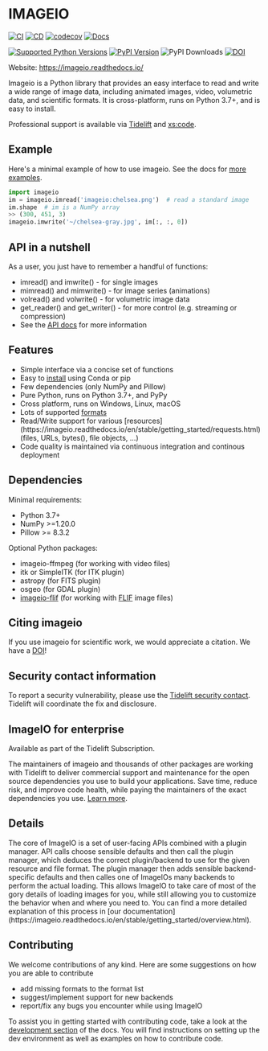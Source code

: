 # IMAGEIO

[![CI](https://github.com/imageio/imageio/workflows/CI/badge.svg)](https://github.com/imageio/imageio/actions/workflows/ci.yml)
[![CD](https://github.com/imageio/imageio/workflows/CD/badge.svg)](https://github.com/imageio/imageio/actions/workflows/cd.yml)
[![codecov](https://codecov.io/gh/imageio/imageio/branch/master/graph/badge.svg?token=81Zhu9MDec)](https://codecov.io/gh/imageio/imageio)
[![Docs](https://readthedocs.org/projects/imageio/badge/?version=latest)](https://imageio.readthedocs.io)

[![Supported Python Versions](https://img.shields.io/pypi/pyversions/imageio.svg)](https://pypi.python.org/pypi/imageio/)
[![PyPI Version](https://img.shields.io/pypi/v/imageio.svg)](https://pypi.python.org/pypi/imageio/)
![PyPI Downloads](https://img.shields.io/pypi/dm/imageio?color=blue)
[![DOI](https://zenodo.org/badge/DOI/10.5281/zenodo.1488561.svg)](https://doi.org/10.5281/zenodo.1488561)



Website: https://imageio.readthedocs.io/

<p class='summary'>
Imageio is a Python library that provides an easy interface to read and
write a wide range of image data, including animated images, video,
volumetric data, and scientific formats. It is cross-platform, runs on
Python 3.7+, and is easy to install.
</p>

<p>
    Professional support is available via <a href='https://tidelift.com/funding/github/pypi/imageio'>Tidelift</a> and <a href='https://xscode.com/almarklein/imageio'>xs:code</a>.
</p>

<h2>Example</h2>
Here's a minimal example of how to use imageio. See the docs for
<a href='https://imageio.readthedocs.io/en/stable/examples.html'>more examples</a>.

```python
import imageio
im = imageio.imread('imageio:chelsea.png')  # read a standard image
im.shape  # im is a NumPy array
>> (300, 451, 3)
imageio.imwrite('~/chelsea-gray.jpg', im[:, :, 0])
```

<h2>API in a nutshell</h2>
As a user, you just have to remember a handful of functions:

<ul>
    <li>imread() and imwrite() - for single images</li>
    <li>mimread() and mimwrite() - for image series (animations)</li>
    <li>volread() and volwrite() - for volumetric image data</li>
    <li>get_reader() and get_writer() - for more control (e.g. streaming or compression)</li>
    <li>See the <a href='https://imageio.readthedocs.io/en/stable/reference/index.html'>API docs</a> for more information</li>
</ul>


<h2>Features</h2>
<ul>
    <li>Simple interface via a concise set of functions</li>
    <li>Easy to <a href='https://imageio.readthedocs.io/en/stable/getting_started/installation.html'>install</a> using Conda or pip</li>
    <li>Few dependencies (only NumPy and Pillow)</li>
    <li>Pure Python, runs on Python 3.7+, and PyPy</li>
    <li>Cross platform, runs on Windows, Linux, macOS</li>
    <li>Lots of supported <a href='https://imageio.readthedocs.io/en/stable/formats/index.html'>formats</a></li>
    <li>Read/Write support for various [resources](https://imageio.readthedocs.io/en/stable/getting_started/requests.html) (files, URLs, bytes(), file objects, ...)</li>
    <li>Code quality is maintained via continuous integration and continous deployment</li>
</ul>


<h2>Dependencies</h2>

Minimal requirements:
<ul>
    <li>Python 3.7+</li>
    <li>NumPy >=1.20.0</li>
    <li>Pillow >= 8.3.2</li>
</ul>

Optional Python packages:
<ul>
    <li>imageio-ffmpeg (for working with video files)</li>
    <li>itk or SimpleITK (for ITK plugin)</li>
    <li>astropy (for FITS plugin)</li>
    <li>osgeo (for GDAL plugin)</li>
    <li><a href='https://codeberg.org/monilophyta/imageio-flif'>imageio-flif</a> (for working with <a href='https://github.com/FLIF-hub/FLIF'>FLIF</a> image files)</li>
</ul>

<h2>Citing imageio</h2>
<p>
If you use imageio for scientific work, we would appreciate a citation.
We have a <a href='https://doi.org/10.5281/zenodo.1488561'>DOI</a>!
</p>


<h2>Security contact information</h2>

To report a security vulnerability, please use the
<a href='https://tidelift.com/security'>Tidelift security contact</a>.
Tidelift will coordinate the fix and disclosure.


<h2>ImageIO for enterprise</h2>

Available as part of the Tidelift Subscription.

The maintainers of imageio and thousands of other packages are working with Tidelift to deliver commercial support and maintenance for the open source dependencies you use to build your applications. Save time, reduce risk, and improve code health, while paying the maintainers of the exact dependencies you use.
<a href='https://tidelift.com/subscription/pkg/pypi-imageio?utm_source=pypi-imageio&utm_medium=referral&utm_campaign=readme'>Learn more</a>.


<h2>Details</h2>
<p>
    The core of ImageIO is a set of user-facing APIs combined with a plugin manager. API calls choose sensible defaults and then call the plugin manager, which deduces the correct plugin/backend to use for the given resource and file format. The plugin manager then adds sensible backend-specific defaults and then calles one of ImageIOs many backends to perform the actual loading. This allows ImageIO to take care of most of the gory details of loading images for you, while still allowing you to customize the behavior when and where you need to. You can find a more detailed explanation of this process in [our documentation](https://imageio.readthedocs.io/en/stable/getting_started/overview.html).

<h2>Contributing</h2>

We welcome contributions of any kind. Here are some suggestions on how you are able to contribute

- add missing formats to the format list
- suggest/implement support for new backends
- report/fix any bugs you encounter while using ImageIO

To assist you in getting started with contributing code, take a look at the [development section](https://imageio.readthedocs.io/en/stable/development/index.html) of the docs. You will find instructions on setting up the dev environment as well as examples on how to contribute code.

